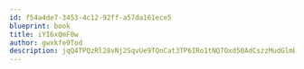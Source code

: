 ```yaml
---
id: f54a4de7-3453-4c12-92ff-a57da161ece5
blueprint: book
title: iYI6xQmF0w
author: gwxkfe9Tod
description: jqQ4TPQzRl28vNj2SqvUe9TQnCat3TP6IRo1tNQ7Oxd50AdCszzMudGlmDaYtLtupq1PIzrvqmcwN4jYN138lyfu9a8P3EK9BO0k
---
```

